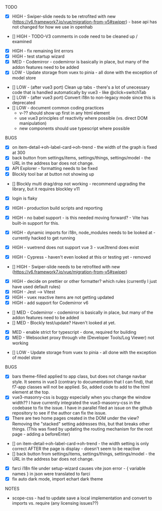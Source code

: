 TODO
- [x] HIGH - Swiper-slide needs to be retrofited with new (https://v6.framework7.io/vue/migration-from-v5#swiper) - base api has not changed for how we use in openhab
- [] HIGH - TODO-V3 comments in code need to be cleaned up / examined
- [x] HIGH - fix remaining lint errors
- [x] HIGH - test startup wizard
- [x] MED - Codemirror - codemirror is basically in place, but many of the addon features need to be added
- [x] LOW - Update storage from vuex to pinia - all done with the exception of model store
- [] LOW - (after vue3 port) Clean up tabs - there's a lot of unecessary code that is handled automatically by vue3 - like @click=switchTab
- [] LOW - (after vue3 port) Convert i18n to non-legacy mode since this is deprecated
- [] LOW - document common coding practices
    - v-?? should show up first in any html element
    - use vue3 principles of reactivity where possible (vs. direct DOM manipulation)
    - new components should use typescript where possible

BUGS
- [x] on item-detail->oh-label-card->oh-trend - the width of the graph is fixed at 300
- [x] back button from settings/items, settings/things, settings/model - the URL in the address bar does not change.
- [x] API Explorer - formatting needs to be fixed
- [x] Blockly tool bar at button not showing up
- [] Blockly multi drag/drop not working - recommend upgrading the library, but it requires blockley v11
- [x] login is flaky

- [x] HIGH - production build scripts and reporting
- [x] HIGH - no babel support - is this needed moving forward? - Vite has built-in support for this.
- [x] HIGH - dynamic imports for i18n, node_modules needs to be looked at - currently hacked to get running
- [x] HIGH - vuetrend does not support vue 3 - vue3trend does exist
- [x] HIGH - Cypress - haven't even looked at this or testing yet - removed
- [] HIGH - Swiper-slide needs to be retrofited with new (https://v6.framework7.io/vue/migration-from-v5#swiper)
- [x] HIGH - decide on prettier or other formatter? which rules (currently I just have used default rules)
- [x] HIGH - Jest --> Vitest
- [x] HIGH - vuex reactive items are not getting updated
- [x] HIGH - add support for Codemirror v6
- [] MED - Codemirror - codemirror is basically in place, but many of the addon features need to be added
- [] MED - Blockly test/update? Haven't looked at yet.
- [x] MED - enable strict for typescript - done, required for building
- [x] MED - Websocket proxy through vite (Developer Tools/Log Viewer) not working
- [] LOW - Update storage from vuex to pinia - all done with the exception of model store

BUGS

- [x] bars theme-filled applied to app class, but does not change navbar style. It seems in vue3 (contrary to documentation that I can find), that f7-app classes will not be applied. So, added code to add to the html element at the top.
- [x] vue3-masonry-css is buggy especially when you change the window width?? I have currently integrated the vue3-masonry-css in the codebase to fix the issue. I have in parallel filed an issue on the github repository to see if the author can fix the issue.
- [x] There are two home pages created in the DOM under the view? Removing the "stacked" setting addresses this, but that breaks other things. (This was fixed by updating the routing mechanism for the root page - adding a beforeEnter)
- [] on item-detail->oh-label-card->oh-trend - the width setting is only correct AFTER the page is display - doesn't seem to be reactive
- [] back button from settings/items, settings/things, settings/model - the URL in the address bar does not change.
- [x] farci i18n file under setup-wizard causes vite json error - { variable names } in json were translated to farci
- [x] fix auto dark mode, import echart dark theme

NOTES

- scope-css - had to update save a local implementation and convert to imports vs. require (any licensing issues??)
